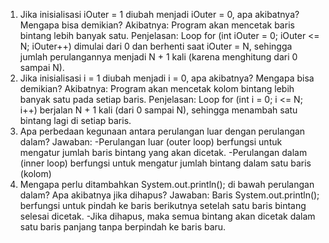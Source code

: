 1. Jika inisialisasi iOuter = 1 diubah menjadi iOuter = 0, apa akibatnya? Mengapa bisa demikian?
 Akibatnya:
Program akan mencetak baris bintang lebih banyak satu.
Penjelasan:
Loop for (int iOuter = 0; iOuter <= N; iOuter++) dimulai dari 0 dan berhenti saat iOuter = N, sehingga jumlah perulangannya menjadi N + 1 kali (karena menghitung dari 0 sampai N).
2. Jika inisialisasi i = 1 diubah menjadi i = 0, apa akibatnya? Mengapa bisa demikian?
Akibatnya:
Program akan mencetak kolom bintang lebih banyak satu pada setiap baris.
Penjelasan:
Loop for (int i = 0; i <= N; i++) berjalan N + 1 kali (dari 0 sampai N), sehingga menambah satu bintang lagi di setiap baris.
3. Apa perbedaan kegunaan antara perulangan luar dengan perulangan dalam?
Jawaban:
-Perulangan luar (outer loop) berfungsi untuk mengatur jumlah baris bintang yang akan dicetak.
-Perulangan dalam (inner loop) berfungsi untuk mengatur jumlah bintang dalam satu baris (kolom)
4. Mengapa perlu ditambahkan System.out.println(); di bawah perulangan dalam? Apa akibatnya jika dihapus?
Jawaban:
Baris System.out.println(); berfungsi untuk pindah ke baris berikutnya setelah satu baris bintang selesai dicetak.
-Jika dihapus, maka semua bintang akan dicetak dalam satu baris panjang tanpa berpindah ke baris baru.

